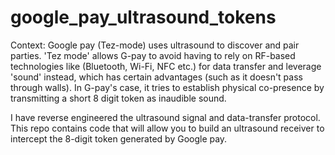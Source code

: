 # google_pay_ultrasound_tokens
Context: Google pay (Tez-mode) uses ultrasound to discover and pair parties. 'Tez mode' allows G-pay to avoid having to rely on RF-based technologies like (Bluetooth, Wi-Fi, NFC etc.) for data transfer and leverage 'sound' instead, which has certain advantages (such as it doesn't pass through walls). In G-pay's case, it tries to establish physical co-presence by transmitting a short 8 digit token as inaudible sound. 

I have reverse engineered the ultrasound signal and data-transfer protocol. This repo contains code that will allow you to build an ultrasound receiver to intercept the 8-digit token generated by Google pay.  
